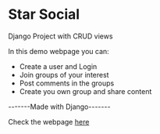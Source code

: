 # Star Social
Django Project with CRUD views

In this demo webpage you can:
- Create a user and Login
- Join groups of your interest
- Post comments in the groups
- Create you own group and share content

-------Made with Django-------

Check the webpage [here](http://kitus.eu.pythonanywhere.com/)
